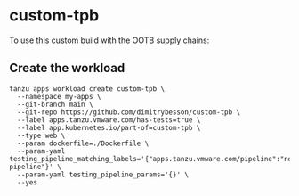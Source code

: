 # custom-tpb

To use this custom build with the OOTB supply chains:

## Create the workload

```
tanzu apps workload create custom-tpb \
  --namespace my-apps \
  --git-branch main \
  --git-repo https://github.com/dimitrybesson/custom-tpb \
  --label apps.tanzu.vmware.com/has-tests=true \
  --label app.kubernetes.io/part-of=custom-tpb \
  --type web \
  --param dockerfile=./Dockerfile \
  --param-yaml testing_pipeline_matching_labels='{"apps.tanzu.vmware.com/pipeline":"noop-pipeline"}' \
  --param-yaml testing_pipeline_params='{}' \
  --yes
```
